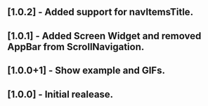 ## [1.0.2] - Added support for navItemsTitle.

## [1.0.1] - Added Screen Widget and removed AppBar from ScrollNavigation.

## [1.0.0+1] - Show example and GIFs.

## [1.0.0] - Initial realease.
